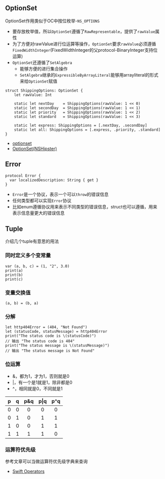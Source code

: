 ## OptionSet

OptionSet作用类似于OC中按位枚举-`NS_OPTIONS`

- 要存放枚举值，所以`OptionSet`遵循了`RawRepresentable`，提供了`rawValue`属性
- 为了方便对rawValue进行位运算等操作，`OptionSet`要求`rawValue`必须遵循`FixedWidthInteger`(FixedWidthInteger的父protocol-BinaryInteger支持位运算)
- `OptionSet`还遵循了`SetAlgebra`
	- 能够方便的进行集合操作 
	- `SetAlgebra`继承的`ExpressibleByArrayLiteral`能够用arrayliteral的形式来给`OptionSet`赋值

```
struct ShippingOptions: OptionSet {
    let rawValue: Int

    static let nextDay    = ShippingOptions(rawValue: 1 << 0)
    static let secondDay  = ShippingOptions(rawValue: 1 << 1)
    static let priority   = ShippingOptions(rawValue: 1 << 2)
    static let standard   = ShippingOptions(rawValue: 1 << 3)

    static let express: ShippingOptions = [.nextDay, .secondDay]
    static let all: ShippingOptions = [.express, .priority, .standard]
}
```

- [optionset](https://developer.apple.com/documentation/swift/optionset)
- [Option​Set(NSHipster)](https://nshipster.com/optionset/)

## Error

```
protocol Error {
  var localizedDescription: String { get }
}
```

- `Error`是一个协议，表示一个可以`throw`的错误信息
- 任何类型都可以实现`Error`协议
- 比如enum遵循协议用来表示不同类型的错误信息，struct也可以遵循，用来表示信息量更大的错误信息

## Tuple

介绍几个tuple有意思的用法

### 同时定义多个变常量
```
var (a, b, c) = (1, "2", 3.0)
print(a)
print(b)
print(c)
```

### 变量交换值
```
(a, b) = (b, a)
```

### 分解

```
let http404Error = (404, "Not Found")
let (statusCode, statusMessage) = http404Error
print("The status code is \(statusCode)")
// 输出 "The status code is 404"
print("The status message is \(statusMessage)")
// 输出 "The status message is Not Found"
```

### 位运算

- &，都为1，才为1，否则就是0
- |，有一个是1就是1，除非都是0
- ^，相同就是0，不同就是1

|p|q|p&q|p\|q|p^q|
|:-:|:-:|:-:|:-:|:-:|
|0|0|0|0|0|
|0|1|0|1|1|
|1|0|0|1|1|
|1|1|1|1|0|

### 运算符优先级

参考文章可以当做运算符优先级字典来查询

- [Swift Operators](https://nshipster.com/swift-operators/)
